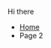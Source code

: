 <p>Hi there</p>


<ul class="breadcrumb">
  <li><a href="index.html">Home</a></li>
  <li>Page 2</li>
</ul>
